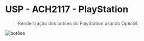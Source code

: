 # USP - ACH2117 - PlayStation

> Renderização dos botões do PlayStation usando OpenGL 

![botões](https://user-images.githubusercontent.com/86596621/236529852-8e6976f9-0bbc-493e-80a6-7fdbfff97c01.png)
